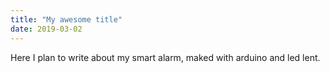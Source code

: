 ```yaml
---
title: "My awesome title"
date: 2019-03-02
---
```

Here I plan to write about my smart alarm, maked with arduino and led lent.
